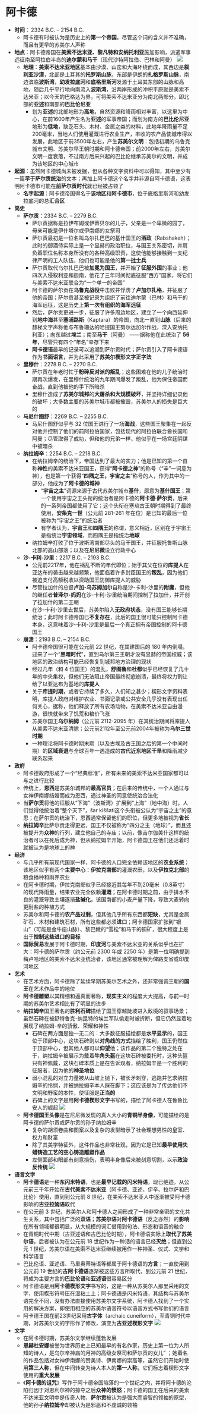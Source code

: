 # 阿卡德
* **时间**： 2334 B.C. – 2154 B.C.
  * 阿卡德有时被认为是历史上的**第一个帝国**，尽管这个词的含义并不准确，而且有更早的苏美尔人声称
* **地点**：阿卡德帝国在**美索不达米亚、黎凡特和安纳托利亚**施加影响，派遣军事远征南至阿拉伯半岛的**迪尔蒙和马干**（现代沙特阿拉伯、巴林和阿曼）
![](images/阿卡德帝国.jpg)
  * **地理**：**美索不达米亚地区**基本由沙漠、山峦和大海环绕而成，其西边是**叙利亚沙漠**，北部是土耳其的**托罗斯山脉**，东部是伊朗的**扎格罗斯山脉**，南边滨临**波斯湾**，**幼发拉底河**和**底格里斯河**发源于土耳其东部的山脉和高地，随后几乎平行地向南流入**波斯湾**，沿两岸形成的冲积平原就是美索不达米亚；以今天的巴格达为界，可将美索不达米亚分为南北两部分，即北部的**亚述**和南部的**巴比伦尼亚**
    * 划为**亚述**的北部地形为**高地**，自然资源和降雨相对丰富，以这里为中心，在前1600年产生名为**亚述**的军事帝国；而划为南方的**巴比伦尼亚**地形为**低地**，缺乏石头、木材、金属之类的材料，此地年降雨量不足200毫米，当地人们使用灌溉进行农业生产，丰收的农产品使城市得以发展，此地区于前3500年左右，产生**苏美尔文明**：包括初期的乌鲁克城市文明、苏美尔早王朝时期和阿卡德帝国；前2000年左右，苏美尔文明一度衰落，不过南方后来兴起的巴比伦继承苏美尔的文明，并成为该地区的中心城市
* **起源**：虽然阿卡德城尚未被发掘，但从各种文字资料中可以得知，其中至少有一篇**早于萨尔贡统治**的文本；再加上阿卡德这个名字并非源自阿卡德语，这表明阿卡德市可能在**前萨尔贡时代**就已经被占领了
  * **名字起源**：阿卡德帝国得名于**该地区**和**阿卡德市**，位于底格里斯河和幼发拉底河的总**汇合区**
* **简史**
  * **萨尔贡**：2334 B.C. – 2279 B.C.
    * 萨尔贡据称是拉伊布姆或伊蒂贝尔的儿子，父亲是一个卑微的园丁，母亲可能是伊什塔尔或伊南娜的女祭司
    * 萨尔贡最初是一位名叫乌尔扎巴巴的基什国王的**酒政**（Rabshakeh）；此时的御酒侍实际上是一个显赫的政治职位，与国王关系密切，并肩负着职位名称本身所没有的各种高级职责，这使他能够接触到一支纪律严明的工人队伍，他们也可能是他的**第一批士兵**
    * 萨尔贡取代乌尔扎巴巴被**加冕为国王**，并开始了**征服外国**的事业；他四次入侵叙利亚和迦南，他花了三年时间彻底征服“西方”国家，将它们与美索不达米亚联合为“一个单一的帝国”
    * 阿卡德的萨尔贡在**乌鲁克战役**中击败并俘虏了**卢加尔扎格**，并征服了他的帝国；萨尔贡甚至被记录为组织了前往迪尔蒙（巴林）和马干的海军远征，这是历史上**第一次有组织的海军远征**
    * 然后，萨尔贡更进一步，征服了许多周边地区，建立了一个向西延伸到**地中海**甚至**塞浦路斯**（Kaptara）的帝国，向北一直到**山脉**（后来的赫梯文字声称他与布鲁珊达的哈提国王努尔达加尔作战，深入安纳托利亚）；向东越过**埃兰**；南至**马干**（阿曼） ——据称他在此统治了 **56 年**，尽管只有四个“年名”幸存下来
    * **阿卡德语**最早的记录可以追溯到萨尔贡时代；萨尔贡引入了阿卡德语作为**书面语言**，并为此采用了**苏美尔楔形文字正字法**
  * **里穆什**：2278 B.C. – 2270 B.C. 
    * 萨尔贡在年老时忙于**粉碎反对派的叛乱**；这些困难在他的儿子统治时期再次爆发，在里穆什统治的九年期间爆发了叛乱，他为保住帝国而奋战，直到他被他的手下所暗杀
    * 里穆什造成了**苏美尔城邦**的**大屠杀和大规模破坏**，并坚持详细记录他的破坏；大多数主要的苏美尔城市都被摧毁，苏美尔人的损失是巨大的
  * **马尼什图舒**：2269 B.C. – 2255 B.C. 
    * 马尼什图舒似乎与 32 位国王进行了一场**海战**，这些国王聚集在一起反对他并控制了他们的前阿拉伯国家，包括现代的阿拉伯联合酋长国和阿曼；尽管取得了成功，但和他的兄弟一样，他似乎在一场宫廷阴谋中被暗杀
  * **纳拉姆辛**：2254 B.C. – 2218 B.C. 
    * 在纳拉姆辛的统治下，帝国达到了最大的实力；他是已知的第一个自称**神性**的美索不达米亚国王，获得“**阿卡德之神**”的称号（“辛”一词意为神），也是第一个获得“**四隅之王，宇宙之主**”称号的人，作为其中的一部分，他成为了**阿卡德的城神**
      * “**宇宙之主**”词源来源于古代苏美尔城市**基什**，原意为**基什国王**；第一个使用宇宙之王头衔的统治者是阿卡德的**阿卡德·萨尔贡**，后来的一系列帝国都使用了它；这个头衔在塞琉古王朝时期得到了最终使用，**安条克一世**（公元前 281-261 年在位）是已知的最后一位被称为“宇宙之王”的统治者
      * 有学者认为，**宇宙王**和**四隅王**的称谓，意义相近，区别在于宇宙王是指统治**宇宙领域**，而四隅王是指统治**地球**
    * 纳拉姆辛打败了位于波斯湾南部尽头的马干国王，并征服托鲁斯山脉北部的高山部落；以及在**尼尼微**设立行政中心
  * **沙-卡利-沙里**：2217 B.C. – 2193 B.C. 
    * 公元前2217年，他在祸乱不断的年代即位；始于其父在位的**库提人**在亚达布的袭击越来越频繁，他面临着许多封臣国王的**叛乱**，因为他们被迫支付高额税收以资助国王防御库提人的威胁
    * 尽管拉加什的总督**卢加-乌苏姆加尔**自称是沙-卡利-沙里的**附庸**，但他的继任者**普泽尔-妈妈**在沙-卡利-沙里统治期间控制了拉加什，并开创了拉加什的第二王朝
    * 在沙-卡利-沙里去世后，苏美尔陷入**无政府状态**，没有国王能够长期统治；此时阿卡德帝国已**不复存在**，此后的国王很可能只控制阿卡德本身，这意味着沙-卡利-沙里是最后一个真正拥有帝国控制的阿卡德国王
  * **崩溃**：2193 B.C. – 2154 B.C.
    * 阿卡德帝国很可能在公元前 22 世纪，在其建国后的 180 年内倒塌，迎来了一个“**黑暗时代**”，直到乌尔第三王朝才没有显赫的帝国权威；该地区的政治结构可能已经恢复到城邦地方治理的现状
    * 经过几年（和 4 位国王）的混乱，**舒图鲁**和**杜都**似乎已经恢复了几十年的中央集权，但他们无法阻止帝国最终彻底崩溃，最终将权力割让给了以亚达布为基地的**库提人**
    * 关于**库提时期**，或者它持续了多久，人们知之甚少；楔形文字资料表明，库提人政府对维护农业、书面记录或公共安全几乎没有表现出任何关心，据称，他们释放了所有农场动物，在美索不达米亚自由漫游，很快就带来了饥荒和粮价飞涨
    * 苏美尔国王**乌尔纳姆**（公元前 2112-2095 年）在其统治期间将库提人从美索不达米亚清除；公元前2112年至公元前2004年被称为**乌尔三世时期**
    * 一种理论将阿卡德时期末期（以及古埃及古王国之后的第一个中间时期）的**区域衰退**与全球百年一遇造成的**古代近东地区干旱**和降雨减少联系起来
* **政府**
  * 阿卡德政府形成了一个“经典标准”，所有未来的美索不达米亚国家都可以与之进行比较
  * 传统上，**恩西**是苏美尔城邦的**最高官员**；在后来的传统中，一个人通过与女神伊南娜结婚而成为恩西，通过神圣的同意使统治合法化
  * 当**萨尔贡**将他的征服从“下海”（波斯湾）扩展到“上海”（地中海）时，人们觉得他统治着“整个天下”，šar kiššati这个头衔被公认为“宇宙之主”的意思；在萨尔贡的统治下，恩西通常保留他们的职位，但更多地被视为**省长**
  * **纳拉姆辛**比萨尔贡走得更远，国王不仅被称为“四分之主（地球）”，而且还被提升为**众神**的行列，建立他自己的寺庙；以前，像吉尔伽美什这样的统治者可以在死后成为神，但从纳拉姆辛开始，阿卡德国王在他们还活着时就被认为是地球上的神
* **经济**
  * 与几乎所有前现代国家一样，阿卡德的人口完全依赖该地区的**农业系统**；该地区似乎有两个**主要中心**：**伊拉克南部**的灌溉农田，以及**伊拉克北部**的粮食播种和雨养农业
  * 在阿卡德时期，伊拉克南部似乎已经接近其每年不到20毫米（0.8英寸）的现代降雨量，结果农业完全依赖**灌溉**；在阿卡德时期之前，由于排水不良的灌溉导致土壤逐渐**盐碱化**，该国南部的小麦产量下降，导致大麦转向更耐盐的种植方式
  * 苏美尔和阿卡德的**农产品过剩**，但其他几乎所有东西都**短缺**，尤其是金属矿石、木材和建筑石材，所有这些都必须**进口**；阿卡德国家扩张到“银山”（可能是金牛座山脉）、黎巴嫩的“雪松”和马干的铜矿，很大程度上是出于**控制这些进口的目标**
  * **国际贸易**发展于阿卡德时期，**印度河**与美索不达米亚的关系似乎也在扩大：阿卡德的萨尔贡（约公元前 2300 年或 2250 年）是第一位明确提到梅卢哈地区的美索不达米亚统治者，该地区通常被理解为俾路支省或印度河地区
* **艺术**
  * 在艺术方面，阿卡德除了延续早期苏美尔艺术之外，还非常强调王朝的**国王**在艺术作品中的地位
  * **阿卡德雕塑**以其精细和逼真而著称，**现实主义**的程度大大提高，与前一时期的苏美尔艺术相比有了明显的进步
  * **纳拉姆辛**国王著名的**胜利石碑**描绘了国王穿越陡坡进入敌境的叙事场景；虽然石碑在被舒特鲁克-纳昆特的埃兰军队偷走时被折断，但它仍然显着地展现了纳拉姆-辛的骄傲、荣耀和神性
    * 石碑在两方面是独一无二的：大多数征服描绘都是**水平显示**的，国王位于顶部中心，这块石碑则以**对角线的方式**描绘了胜利，国王仍然位于顶部中心，但其他人都可以**仰望**他；该作品的第二个独特之处在于，纳拉姆辛被展示为戴着**牛角头盔**在这块石碑被委托时，这种头盔只有神佩戴，这块石碑本质上是在告诉观者，纳拉姆辛是一个胜利的征服者，因为他的**神圣地位**
    * 弱小混乱的对立力量被从山坡上抛下，被长矛刺穿，逃跑并乞求纳拉姆辛的怜悯，并被纳拉姆辛本人踩在脚下；这应该是为了传达他们不文明和野蛮的本性，使征服是**正当的**
    * 石碑上的文字是用**阿卡德楔形文字**书写的，描绘了阿卡德人在鲁鲁比安人的崛起
![](images/纳拉姆辛胜利碑.jpg)
  * **阿卡德国王头像**是在尼尼微发现的真人大小的**青铜半身像**，可能描绘的是阿卡德的萨尔贡或萨尔贡的孙子纳拉姆辛
    * 复杂的胡须卷曲和图案以及复杂的发型暗示了社会理想男性的皇室、权力和财富
    * 除了其美学特征外，这件作品也非常壮观，因为它是已知**最早使用失蜡铸造工艺的空心铸造雕塑作品**
    * 左侧面部和眼部有刻意损伤，表明半身像后来被刻意切割，以示**政治反传统**
![](images/卢浮宫头像.jpg)
* **语言文字**
  * **阿卡德语**是一种**东闪米特语**，也是**最早记载的闪米特语**，现已绝迹，从公元前三千年开始在**古代美索不达米亚**（阿卡德、亚述、伊辛、拉尔萨和巴比伦）使用，直到到公元前 8 世纪，在美索不达米亚人中逐渐被受阿卡德影响的**古亚拉姆语**取代
  * 在公元前 3 世纪，苏美尔人和阿卡德人之间形成了一种非常亲密的文化共生关系，其中包括广泛的**双语**；**苏美尔语**对**阿卡德语**（反之亦然）的**影响**在所有领域都很明显，从大规模的词汇借用到句法、形态和语音的融合
  * 在青铜时代中期（古亚述语和古巴比伦时期），阿卡德语实际上**取代了苏美尔语**，后者被认为在公元前 18 世纪作为一种活的语言已经**灭绝**；但直到公元 1 世纪，苏美尔语在美索不达米亚继续被用作一种神圣、仪式、文学和科学语言
  * 巴比伦语、亚述语、马里奥蒂特语等都属于阿卡德语的**方言**；一直使用到公元前 19 世纪的**古阿卡德语**逐渐被这些方言所取代，到公元前 21 世纪，将成为主要方言的**巴比伦语**和**亚述语**很容易区分
  * 阿卡德语是用**阿卡德楔形文字**书写的，这是一种从苏美尔人那里采用的文字，使用楔形符号压在湿粘土上；阿卡德语是闪米特语，其结构与苏美尔语完全不同，没有办法直接使用苏美尔文字系统，阿卡德人找到了一个实用的解决方案，即使用相应的苏美尔语音符号以语音方式书写他们的语言
  * 阿卡德王国在前23世纪采用**古字体**（archaic cuneiform），至青铜时代中期，对苏美尔文的字形作了修改，演变为**古亚述楔形文字**
![](images/阿卡德楔形文字.jpg)
* **文学**
  * 在阿卡德时期，苏美尔文学继续蓬勃发展
  * **恩赫杜安娜**被誉为世界历史上已知最早的有名作家，历史上第一位为人所知的诗人，是乌尔辛神庙的月神的高级女祭司和萨尔贡的女儿” ；她着名的作品包括对女神伊南娜的赞美诗、伊南娜的崇高等，虽然它们开始时使用**第三人称**，但在中间转变为诗人本人的**第一人称**，它们标志着楔形文字使用的**重大发展**
  * 《**阿卡德的诅咒**》写作于阿卡德帝国陷落的一个世纪之内，并将阿卡德的沦陷归因于对恩利尔神的掠夺之后**众神的愤怒**；阿卡德的国王在后来的美索不达米亚文明中是传奇人物，**萨尔贡**被认为是强大而睿智的领袖的原型，他的孙子**纳拉姆辛**却被认为是邪恶和不虔诚的领袖